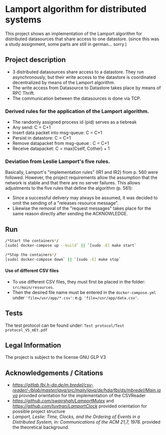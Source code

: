 # Lamport algorithm for distributed systems
This project shows an implementation of the Lamport algorithm for distributed datasources that share access to one datastore. (since this was a study assignment, some parts are still in german... sorry.)


## Project description
- 3 distributed datasources share access to a datastore. They run 
  asynchronously, but their write access to the datastore is coordinated decentralized by means of the Lamport algorithm.
- The write access from Datasource to Datastore takes place by means of RPC Thrift.
- The communication between the datasources is done via TCP.

### Derived rules for the application of the Lamport algorithm.
- The randomly assigned process id (pid) serves as a tiebreak   
- Any send: C = C+1
- Insert data packet into msg-queue: C = C+1
- Persist in datastore: C = C+1
- Remove datapacket from msg-queue : C = C+1
- Receive datapacket: C = max(Cself, Cother) + 1

### Deviation from Leslie Lamport's five rules.
Basically, Lamport's "implementation rules" (IR1 and IR2) from p. 560 were followed. However, the project requirements allow the assumption that the network is stable and that there are no server failures. This allows adjustments to the five rules that define the algorithm (p. 561):
- Since a successful delivery may always be assumed, it was decided to omit the sending of a "releases resource message".
- Likewise the removal of the "request messages" takes place for the same reason directly 
  after sending the ACKNOWLEDGE.

## Run
```bash
/*Start the containers*/
[sudo] docker-compose up --build` || `[sudo -E] make start`
 
/*Stop the containers*/
[sudo] docker-compose down` || `[sudo -E] make stop`
```

#### Use of different CSV files
- To use different CSV files, they must first be placed in the folder: `src/main/resources`. 
- Then the desired file name must be entered in the `docker-compose.yml` under `'file=/usr/app/*.csv'`: e.g. `'file=/usr/app/data.csv'`.

## Tests
The test protocol can be found under: `Test protocol/Test protocol_VS_mEt.pdf`

## Legal Information
The project is subject to the license GNU GLP V3

## Acknowledgements / Citations
- *https://gitlab.fbi.h-da.de/m.bredel/csv-reader/-/blob/master/java/src/main/java/de/hda/fbi/ds/mbredel/Main.java* provided orientation for the implementation of the CSVReader
- *https://github.com/swairshah/LamportMutex* and *https://github.com/tuvtran/LamportClock* provided orientation for possible project structure
- *Lamport, Leslie: Time, Clocks, and the Ordering of Events in a Distributed System, in: Communications of the ACM 21,7, 1978.* provided the theoretical background.
